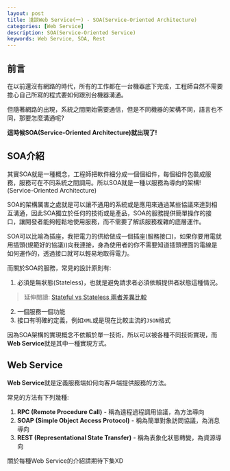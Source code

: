 ```yaml
---
layout: post
title: 淺談Web Service(一) - SOA(Service-Oriented Architecture)
categories: [Web Service]
description: SOA(Service-Oriented Service)
keywords: Web Service, SOA, Rest
---
```


## 前言
在以前還沒有網路的時代，所有的工作都在一台機器底下完成，工程師自然不需要擔心自己所寫的程式要如何跟別台機器溝通。

但隨著網路的出現，系統之間開始需要通信，但是不同機器的架構不同，語言也不同，那要怎麼溝通呢?

**這時候SOA(Service-Oriented Architecture)就出現了!**


## SOA介紹
其實SOA就是一種概念，工程師把軟件細分成一個個組件，每個組件包裝成服務，服務可在不同系統之間調用。所以SOA就是一種以服務為導向的架構! (Service-Oriented Architecture)

SOA的架構厲害之處就是可以讓不通用的系統或是應用來通過某些協議來達到相互溝通，因此SOA獨立於任何的技術或是產品，SOA的服務提供簡單操作的接口，讓開發者能夠輕鬆地使用服務，而不需要了解該服務複雜的底層運作。

SOA可以比喻為插座，我把電力的供給做成一個插座(服務接口)，如果你要用電就用插頭(規範好的協議))向我連接，身為使用者的你不需要知道插頭裡面的電線是如何運作的，透過接口就可以輕易地取得電力。

而關於SOA的服務，常見的設計原則有:
1. 必須是無狀態(Stateless)，也就是避免請求者必須依賴提供者狀態這種情況。
> 延伸閱讀: [Stateful vs Stateless 兩者差異比較](https://ryanchen34057.github.io/2019/09/28/statefulAndStateless/)

2. 一個服務一個功能
3. 接口有明確的定義，例如`XML`或是現在比較主流的`JSON`格式

因為SOA架構的實現概念不依賴於單一技術，所以可以被各種不同技術實現，而**Web Service**就是其中一種實現方式。

## Web Service
**Web Service**就是定義服務端如何向客戶端提供服務的方法。

常見的方法有下列幾種:
1. **RPC (Remote Procedure Call)** - 稱為遠程過程調用協議，為方法導向
2. **SOAP (Simple Object Access Protocol)** - 稱為簡單對象訪問協議，為消息導向
3. **REST (Representational State Transfer)** - 稱為表象化狀態轉變，為資源導向

關於每種Web Service的介紹請期待下集XD